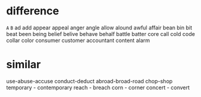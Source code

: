 # difference

`A` `B`
ad add
appear appeal
anger angle
allow alound 
awful affair
bean bin
bit beat
been being
belief belive
behave behalf
battle batter
core call
cold code
collar color
consumer customer
accountant content
alarm

# similar
use-abuse-accuse
conduct-deduct
abroad-broad-road
chop-shop
temporary - contemporary
reach - breach
corn - corner
concert - convert